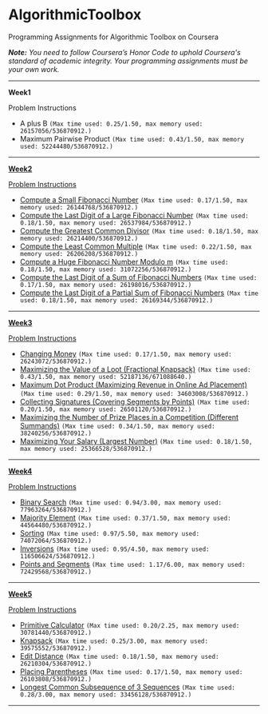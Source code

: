 # AlgorithmicToolbox

Programming Assignments for Algorithmic Toolbox on Coursera

***Note:*** *You need to follow Coursera’s Honor Code to uphold Coursera's standard of academic integrity. Your programming assignments must be your own work.*


----------


**Week1**

Problem Instructions

  - A plus B 
`(Max time used: 0.25/1.50, max memory used: 26157056/536870912.)`
  - Maximum Pairwise Product 
`(Max time used: 0.43/1.50, max memory used: 52244480/536870912.)`


----------


**[Week2](https://github.com/Sasa94s/AlgorithmicToolbox/tree/master/Week2)**

[Problem Instructions](https://github.com/Sasa94s/AlgorithmicToolbox/blob/master/Week2/01_introduction_problems.pdf)
   
  - [Compute a Small Fibonacci Number](https://github.com/Sasa94s/AlgorithmicToolbox/blob/master/Week2/Fibonacci.java) 
`(Max time used: 0.17/1.50, max memory used: 26144768/536870912.)`
  - [Compute the Last Digit of a Large Fibonacci Number](https://github.com/Sasa94s/AlgorithmicToolbox/blob/master/Week2/FibonacciLastDigit.java) 
`(Max time used: 0.18/1.50, max memory used: 26537984/536870912.)`
  - [Compute the Greatest Common Divisor](https://github.com/Sasa94s/AlgorithmicToolbox/blob/master/Week2/GCD.java) 
`(Max time used: 0.18/1.50, max memory used: 26214400/536870912.)`
  - [Compute the Least Common Multiple](https://github.com/Sasa94s/AlgorithmicToolbox/blob/master/Week2/LCM.java) 
`(Max time used: 0.22/1.50, max memory used: 26206208/536870912.)`
  - [Compute a Huge Fibonacci Number Modulo m](https://github.com/Sasa94s/AlgorithmicToolbox/blob/master/Week2/FibonacciHuge.java) 
`(Max time used: 0.18/1.50, max memory used: 31072256/536870912.)`
  - [Compute the Last Digit of a Sum of Fibonacci Numbers](https://github.com/Sasa94s/AlgorithmicToolbox/blob/master/Week2/FibonacciSumLastDigit.java) 
`(Max time used: 0.17/1.50, max memory used: 26198016/536870912.)`
  - [Compute the Last Digit of a Partial Sum of Fibonacci Numbers](https://github.com/Sasa94s/AlgorithmicToolbox/blob/master/Week2/FibonacciPartialSum.java) 
`(Max time used: 0.18/1.50, max memory used: 26169344/536870912.)`




----------


**[Week3](https://github.com/Sasa94s/AlgorithmicToolbox/tree/master/Week3)**

[Problem Instructions](https://github.com/Sasa94s/AlgorithmicToolbox/blob/master/Week3/02_greedy_algorithms_problems.pdf)

  - [Changing Money](https://github.com/Sasa94s/AlgorithmicToolbox/blob/master/Week3/Change.java) 
`(Max time used: 0.17/1.50, max memory used: 26243072/536870912.)`
  - [Maximizing the Value of a Loot (Fractional Knapsack)](https://github.com/Sasa94s/AlgorithmicToolbox/blob/master/Week3/FractionalKnapsack.java) 
`(Max time used: 0.43/1.50, max memory used: 52187136/671088640.)`
  - [Maximum Dot Product (Maximizing Revenue in Online Ad Placement)](https://github.com/Sasa94s/AlgorithmicToolbox/blob/master/Week3/DotProduct.java) 
`(Max time used: 0.29/1.50, max memory used: 34603008/536870912.)`
  - [Collecting Signatures (Covering Segments by Points)](https://github.com/Sasa94s/AlgorithmicToolbox/blob/master/Week3/CoveringSegments.java) 
`(Max time used: 0.20/1.50, max memory used: 26501120/536870912.)`
  - [Maximizing the Number of Prize Places in a Competition (Different Summands)](https://github.com/Sasa94s/AlgorithmicToolbox/blob/master/Week3/DifferentSummands.java) 
`(Max time used: 0.34/1.50, max memory used: 38240256/536870912.)`
  - [Maximizing Your Salary (Largest Number)](https://github.com/Sasa94s/AlgorithmicToolbox/blob/master/Week3/LargestNumber.java) 
`(Max time used: 0.18/1.50, max memory used: 25366528/536870912.)`


----------


**[Week4](https://github.com/Sasa94s/AlgorithmicToolbox/tree/master/Week4)**

[Problem Instructions](https://github.com/Sasa94s/AlgorithmicToolbox/blob/master/Week4/03_divide_and_conquer_problems_20161023.pdf)

  - [Binary Search](https://github.com/Sasa94s/AlgorithmicToolbox/blob/master/Week4/BinarySearch.java) 
`(Max time used: 0.94/3.00, max memory used: 77963264/536870912.)`
  - [Majority Element](https://github.com/Sasa94s/AlgorithmicToolbox/blob/master/Week4/MajorityElement.java) 
`(Max time used: 0.37/1.50, max memory used: 44564480/536870912.)`
  - [Sorting](https://github.com/Sasa94s/AlgorithmicToolbox/blob/master/Week4/Sorting.java) 
`(Max time used: 0.97/5.50, max memory used: 74072064/536870912.)`
  - [Inversions](https://github.com/Sasa94s/AlgorithmicToolbox/blob/master/Week4/Inversions.java) 
`(Max time used: 0.95/4.50, max memory used: 116506624/536870912.)`
  - [Points and Segments](https://github.com/Sasa94s/AlgorithmicToolbox/blob/master/Week4/PointsAndSegments.java) 
`(Max time used: 1.17/6.00, max memory used: 72429568/536870912.)`


----------


**[Week5](https://github.com/Sasa94s/AlgorithmicToolbox/tree/master/Week5)**

[Problem Instructions](https://github.com/Sasa94s/AlgorithmicToolbox/blob/master/Week5/04_dynamic_programming_problems.pdf)

  - [Primitive Calculator](https://github.com/Sasa94s/AlgorithmicToolbox/blob/master/Week5/PrimitiveCalculator.java) 
`(Max time used: 0.20/2.25, max memory used: 30781440/536870912.)`
  - [Knapsack](https://github.com/Sasa94s/AlgorithmicToolbox/blob/master/Week5/Knapsack.java) 
`(Max time used: 0.25/3.00, max memory used: 39575552/536870912.)`
  - [Edit Distance](https://github.com/Sasa94s/AlgorithmicToolbox/blob/master/Week5/EditDistance.java) 
`(Max time used: 0.18/1.50, max memory used: 26210304/536870912.)`
  - [Placing Parentheses](https://github.com/Sasa94s/AlgorithmicToolbox/blob/master/Week5/PlacingParentheses.java) 
`(Max time used: 0.17/1.50, max memory used: 26103808/536870912.)`
  - [Longest Common Subsequence of 3 Sequences](https://github.com/Sasa94s/AlgorithmicToolbox/blob/master/Week5/LCS3.java) 
`(Max time used: 0.28/3.00, max memory used: 33456128/536870912.)`


----------
